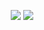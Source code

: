 <p align="center">
  <img src="https://tooltech.neocities.org/small.png" />
  <img src="https://tooltech.neocities.org/small2.png" />
</p>
